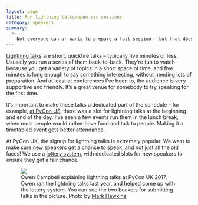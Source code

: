 ```yaml
---
layout: page
title: Run lightning talks/open mic sessions
category: speakers
summary:
  >-
    Not everyone can or wants to prepare a full session – but that doesn’t mean they shouldn’t have a chance to speak.
---
```


[Lightning talks](https://en.wikipedia.org/wiki/Lightning_talk) are short, quickfire talks – typically five minutes or less. Ususally you run a series of them back-to-back. They’re fun to watch because you get a variety of topics in a short space of time, and five minutes is long enough to say something interesting, without needing lots of preparation. And at least at conferences I’ve been to, the audience is very supportive and friendly. It’s a great venue for somebody to try speaking for the first time.

It’s important to make these talks a dedicated part of the schedule – for example, [at PyCon US](https://us.pycon.org/2018/schedule/talks/), there was a slot for lightning talks at the beginning and end of the day. I’ve seen a few events run them in the lunch break, when most people would rather have food and talk to people. Making it a timetabled event gets better attendance.

At PyCon UK, the signup for lightning talks is extremely popular.
We want to make sure new speakers get a chance to speak, and not just all the old faces!
We use a [lottery system](https://www.owencampbell.me.uk/lightning-talks.html), with dedicated slots for new speakers to ensure they get a fair chance.

<figure>
  <img src="/images/pyconuk-lightning.jpg">
  <figcaption>
    Owen Campbell explaining lightning talks at PyCon UK 2017. Owen ran the lightning talks last year, and helped come up with the lottery system. You can see the two buckets for submitting talks in the picture. Photo by <a href="https://www.flickr.com/photos/152472562@N06/37913336882/in/album-72157666242746367/">Mark Hawkins</a>.
  </figcaption>
</figure>
